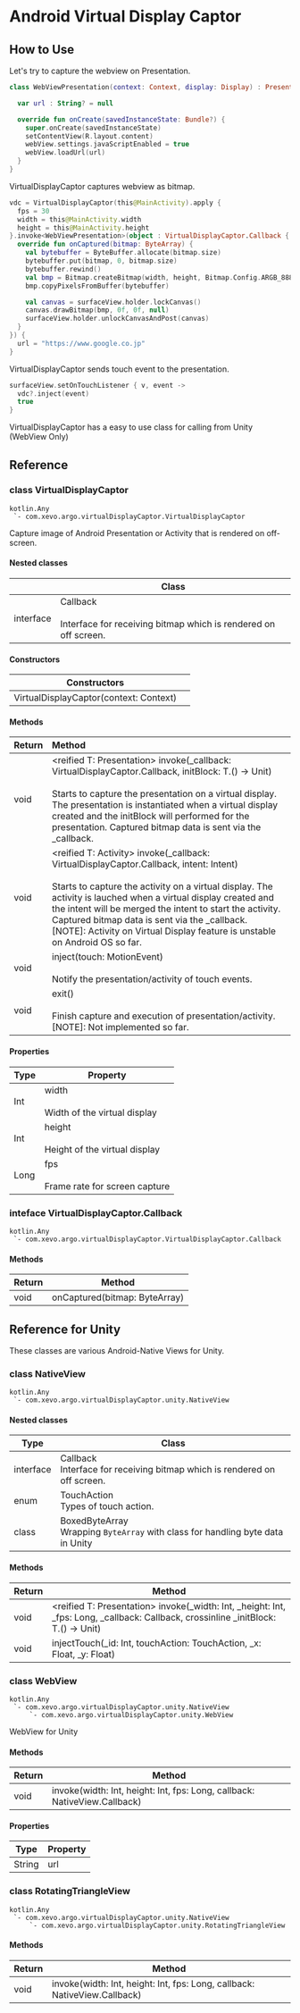 # Android Virtual Display Captor

## How to Use

Let's try to capture the webview on Presentation.

```kotlin
class WebViewPresentation(context: Context, display: Display) : Presentation(context, display) {

  var url : String? = null

  override fun onCreate(savedInstanceState: Bundle?) {
    super.onCreate(savedInstanceState)
    setContentView(R.layout.content)
    webView.settings.javaScriptEnabled = true
    webView.loadUrl(url)
  }
}
```

VirtualDisplayCaptor captures webview as bitmap.

```kotlin
vdc = VirtualDisplayCaptor(this@MainActivity).apply {
  fps = 30
  width = this@MainActivity.width
  height = this@MainActivity.height
}.invoke<WebViewPresentation>(object : VirtualDisplayCaptor.Callback {
  override fun onCaptured(bitmap: ByteArray) {
    val bytebuffer = ByteBuffer.allocate(bitmap.size)
    bytebuffer.put(bitmap, 0, bitmap.size)
    bytebuffer.rewind()
    val bmp = Bitmap.createBitmap(width, height, Bitmap.Config.ARGB_8888)
    bmp.copyPixelsFromBuffer(bytebuffer)

    val canvas = surfaceView.holder.lockCanvas()
    canvas.drawBitmap(bmp, 0f, 0f, null)
    surfaceView.holder.unlockCanvasAndPost(canvas)
  }
}) {
  url = "https://www.google.co.jp"
}
```

VirtualDisplayCaptor sends touch event to the presentation.

```kotlin
surfaceView.setOnTouchListener { v, event ->
  vdc?.inject(event)
  true
}
```

VirtualDisplayCaptor has a easy to use class for calling from Unity (WebView Only)

## Reference

### class VirtualDisplayCaptor

```
kotlin.Any
 `- com.xevo.argo.virtualDisplayCaptor.VirtualDisplayCaptor
```

Capture image of Android Presentation or Activity that is rendered on off-screen.

#### Nested classes

|           | Class                                                        |
| --------- | ------------------------------------------------------------ |
| interface | Callback<br /><br />Interface for receiving bitmap which is rendered on off screen. |

#### Constructors

| Constructors                           |      |
| -------------------------------------- | ---- |
| VirtualDisplayCaptor(context: Context) |      |

#### Methods

| Return | Method                                                       |
| ------ | :----------------------------------------------------------- |
| void   | \<reified T: Presentation> invoke(_callback: VirtualDisplayCaptor.Callback, initBlock: T.() -> Unit)<br /><br />Starts to capture the presentation on a virtual display. The presentation is instantiated when  a virtual display created and the initBlock will performed for the presentation. Captured bitmap data is sent via the _callback. |
| void   | \<reified T: Activity> invoke(_callback: VirtualDisplayCaptor.Callback, intent: Intent)<br /><br />Starts to capture the activity on a virtual display. The activity is lauched when  a virtual display created and the intent will be merged the intent to start the activity. Captured bitmap data is sent via the _callback.<br/>[NOTE]: Activity on Virtual Display feature is unstable on Android OS so far. |
| void   | inject(touch: MotionEvent)<br /><br />Notify the presentation/activity of touch events. |
| void   | exit()<br /><br />Finish capture and execution of presentation/activity.<br/>[NOTE]: Not implemented so far. |

#### Properties 

| Type | Property                                      |
| ---- | --------------------------------------------- |
| Int  | width<br/><br/>Width of the virtual display   |
| Int  | height<br/><br/>Height of the virtual display |
| Long | fps<br/><br/>Frame rate for screen capture    |

### inteface VirtualDisplayCaptor.Callback

```
kotlin.Any
 `- com.xevo.argo.virtualDisplayCaptor.VirtualDisplayCaptor.Callback
```

#### Methods

| Return | Method                        |
| ------ | ----------------------------- |
| void   | onCaptured(bitmap: ByteArray) |

## Reference for Unity

These classes are various Android-Native Views for Unity.

### class NativeView

```
kotlin.Any
 `- com.xevo.argo.virtualDisplayCaptor.unity.NativeView
```

#### Nested classes

| Type      | Class                                                        |
| --------- | ------------------------------------------------------------ |
| interface | Callback<br/>Interface for receiving bitmap which is rendered on off screen. |
| enum      | TouchAction<br/>Types of touch action.                       |
| class     | BoxedByteArray<br/>Wrapping `ByteArray` with class for handling byte data in Unity |

#### Methods

| Return | Method                                                       |
| ------ | ------------------------------------------------------------ |
| void   | \<reified T: Presentation> invoke(_width: Int, _height: Int, _fps: Long, _callback: Callback, crossinline _initBlock: T.() -> Unit) |
| void   | injectTouch(_id: Int, touchAction: TouchAction, _x: Float, _y: Float) |

### class WebView

```
kotlin.Any
 `- com.xevo.argo.virtualDisplayCaptor.unity.NativeView
     `- com.xevo.argo.virtualDisplayCaptor.unity.WebView
```

WebView for Unity

#### Methods

| Return | Method                                                       |
| ------ | ------------------------------------------------------------ |
| void   | invoke(width: Int, height: Int, fps: Long, callback: NativeView.Callback) |

#### Properties

| Type   | Property |
| ------ | -------- |
| String | url      |

### class RotatingTriangleView

```
kotlin.Any
 `- com.xevo.argo.virtualDisplayCaptor.unity.NativeView
     `- com.xevo.argo.virtualDisplayCaptor.unity.RotatingTriangleView
```

#### Methods

| Return | Method                                                       |
| ------ | ------------------------------------------------------------ |
| void   | invoke(width: Int, height: Int, fps: Long, callback: NativeView.Callback) |



